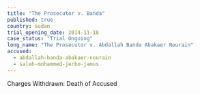 ```yaml
---
title: "The Prosecutor v. Banda"
published: true
country: sudan
trial_opening_date: 2014-11-18
case_status: "Trial Ongoing"
long_name: "The Prosecutor v. Abdallah Banda Abakaer Nourain"
accused:
  - abdallah-banda-abakaer-nourain
  - saleh-mohammed-jerbo-jamus
---
```

Charges Withdrawn: Death of Accused
